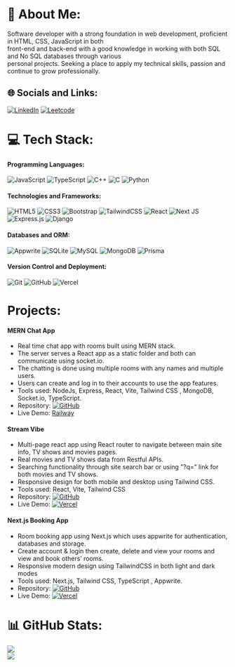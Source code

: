 # 💫 About Me:

Software developer with a strong foundation in web development, proficient in HTML, CSS, JavaScript in both<br>front-end and back-end with a good knowledge in working with both SQL and No SQL databases through various<br>personal projects. Seeking a place to apply my technical skills, passion and continue to grow professionally.

## 🌐 Socials and Links:

[![LinkedIn](https://img.shields.io/badge/LinkedIn-%230077B5.svg?logo=linkedin&logoColor=white)](https://linkedin.com/in/https://www.linkedin.com/in/ziad-elshrief-269460257/)
[![Leetcode](https://img.shields.io/badge/LeetCode-222?&logo=leetcode)](https://leetcode.com/u/ziad-elshrief/)

# 💻 Tech Stack:

#### Programming Languages:

![JavaScript](https://img.shields.io/badge/javascript-%23323330.svg?style=for-the-badge&logo=javascript&logoColor=%23F7DF1E) ![TypeScript](https://img.shields.io/badge/typescript-%23007ACC.svg?style=for-the-badge&logo=typescript&logoColor=white)
![C++](https://img.shields.io/badge/c++-%2300599C.svg?style=for-the-badge&logo=c%2B%2B&logoColor=white) ![C](https://img.shields.io/badge/c-%2300599C.svg?style=for-the-badge&logo=c&logoColor=white) ![Python](https://img.shields.io/badge/python-3670A0?style=for-the-badge&logo=python&logoColor=ffdd54)

#### Technologies and Frameworks:

![HTML5](https://img.shields.io/badge/html5-%23E34F26.svg?style=for-the-badge&logo=html5&logoColor=white) ![CSS3](https://img.shields.io/badge/css3-%231572B6.svg?style=for-the-badge&logo=css3&logoColor=white) ![Bootstrap](https://img.shields.io/badge/bootstrap-%238511FA.svg?style=for-the-badge&logo=bootstrap&logoColor=white) ![TailwindCSS](https://img.shields.io/badge/tailwindcss-%2338B2AC.svg?style=for-the-badge&logo=tailwind-css&logoColor=white)
![React](https://img.shields.io/badge/react-%2320232a.svg?style=for-the-badge&logo=react&logoColor=%2361DAFB) ![Next JS](https://img.shields.io/badge/next.js-000000?style=for-the-badge&logo=nextdotjs&logoColor=white) ![Express.js](https://img.shields.io/badge/express.js-%23404d59.svg?style=for-the-badge&logo=express&logoColor=%2361DAFB)
![Django](https://img.shields.io/badge/django-%23092E20.svg?style=for-the-badge&logo=django&logoColor=white)

#### Databases and ORM:

![Appwrite](https://img.shields.io/badge/Appwrite-%23FD366E.svg?style=for-the-badge&logo=appwrite&logoColor=white) ![SQLite](https://img.shields.io/badge/sqlite-%2307405e.svg?style=for-the-badge&logo=sqlite&logoColor=white) ![MySQL](https://img.shields.io/badge/mysql-4479A1.svg?style=for-the-badge&logo=mysql&logoColor=white) ![MongoDB](https://img.shields.io/badge/MongoDB-%234ea94b.svg?style=for-the-badge&logo=mongodb&logoColor=white) ![Prisma](https://img.shields.io/badge/Prisma-3982CE?style=for-the-badge&logo=Prisma&logoColor=white)

#### Version Control and Deployment:

![Git](https://img.shields.io/badge/git-%23F05033.svg?style=for-the-badge&logo=git&logoColor=white) ![GitHub](https://img.shields.io/badge/github-%23121011.svg?style=for-the-badge&logo=github&logoColor=white) ![Vercel](https://img.shields.io/badge/vercel-%23000000.svg?style=for-the-badge&logo=vercel&logoColor=white)

# Projects:

#### MERN Chat App

- Real time chat app with rooms built using MERN stack.
- The server serves a React app as a static folder and both can communicate using socket.io.
- The chatting is done using multiple rooms with any names and multiple users.
- Users can create and log in to their accounts to use the app features.
- Tools used: NodeJs, Express, React, Vite, Tailwind CSS , MongoDB, Socket.io, TypeScript.
- Repository: [![GitHub](https://img.shields.io/badge/github-%23121011.svg?style=for-the-badge&logo=github&logoColor=white)](https://github.com/Ziad-Elshrief/MERN-Chat-App)
- Live Demo: [Railway](https://react-chat-app-production-a349.up.railway.app)

#### Stream Vibe

- Multi-page react app using React router to navigate between main site info, TV shows and movies pages.
- Real movies and TV shows data from Restful APIs.
- Searching functionality through site search bar or using ”?q=” link for both movies and TV shows.
- Responsive design for both mobile and desktop using Tailwind CSS.
- Tools used: React, Vite, Tailwind CSS
- Repository: [![GitHub](https://img.shields.io/badge/github-%23121011.svg?style=for-the-badge&logo=github&logoColor=white)](https://github.com/Ziad-Elshrief/Stream-Vibe)
- Live Demo: [![Vercel](https://img.shields.io/badge/vercel-%23000000.svg?style=for-the-badge&logo=vercel&logoColor=white)](https://stream-vibe-phi.vercel.app/)

#### Next.js Booking App

- Room booking app using Next.js which uses appwrite for authentication, databases and storage.
- Create account & login then create, delete and view your rooms and view and book others’ rooms.
- Responsive modern design using TailwindCSS in both light and dark modes
- Tools used: Next.js, Tailwind CSS, TypeScript , Appwrite.
- Repository: [![GitHub](https://img.shields.io/badge/github-%23121011.svg?style=for-the-badge&logo=github&logoColor=white)](https://github.com/Ziad-Elshrief/NextJs_Booking_App)
- Live Demo: [![Vercel](https://img.shields.io/badge/vercel-%23000000.svg?style=for-the-badge&logo=vercel&logoColor=white)](https://next-js-booking-app-theta.vercel.app/)

# 📊 GitHub Stats:

![](https://github-readme-stats.vercel.app/api?username=ziad-elshrief&theme=dark&hide_border=false&include_all_commits=false&count_private=false)<br/>
![](https://github-readme-streak-stats.herokuapp.com/?user=ziad-elshrief&theme=dark&hide_border=false)<br/>
